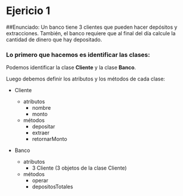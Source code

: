 # Ejericio 1

##Enunciado:
Un banco tiene 3 clientes que pueden hacer depósitos y extracciones.
También, el banco requiere que al final del día calcule la cantidad de dinero que hay depositado.

### Lo primero que hacemos es identificar las clases:

Podemos identificar la clase **Cliente** y la clase **Banco**.

Luego debemos definir los atributos y los métodos de cada clase:

- Cliente		
  - atributos
    - nombre
    - monto
  - métodos
    - depositar
    - extraer
    - retornarMonto

- Banco
  - atributos
    - 3 Cliente (3 objetos de la clase Cliente)
  - métodos
    - operar
    - depositosTotales